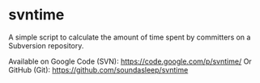 svntime
=======

A simple script to calculate the amount of time spent by committers on a Subversion repository.

Available on Google Code (SVN): https://code.google.com/p/svntime/
Or GitHub (Git): https://github.com/soundasleep/svntime
